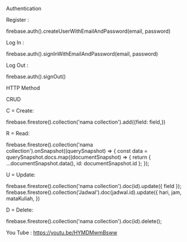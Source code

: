 Authentication 

Register :

firebase.auth().createUserWithEmailAndPassword(email, password)

Log In	:

firebase.auth().signInWithEmailAndPassword(email, password)

Log Out :

firebase.auth().signOut()

HTTP Method

CRUD

C = Create:

firebase.firestore().collection('nama collection').add({field: field,})

R = Read:

firebase.firestore().collection('nama collection').onSnapshot((querySnapshot) => {
          const data = querySnapshot.docs.map((documentSnapshot) => {
            return { ...documentSnapshot.data(), id: documentSnapshot.id };
          });

U = Update:

firebase.firestore().collection('nama collection').doc(id).update({ field });
firebase.firestore().collection('Jadwal').doc(jadwal.id).update({
        hari,
        jam,
        mataKuliah,
      })

D = Delete:

firebase.firestore().collection('nama collection').doc(id).delete();

You Tube : https://youtu.be/HYMDMwmBsww



